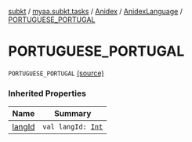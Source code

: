 [subkt](../../../index.md) / [myaa.subkt.tasks](../../index.md) / [Anidex](../index.md) / [AnidexLanguage](index.md) / [PORTUGUESE_PORTUGAL](./-p-o-r-t-u-g-u-e-s-e_-p-o-r-t-u-g-a-l.md)

# PORTUGUESE_PORTUGAL

`PORTUGUESE_PORTUGAL` [(source)](https://github.com/Myaamori/SubKt/blob/0.1.10/src/main/kotlin/myaa/subkt/tasks/tasks.kt#L1080)

### Inherited Properties

| Name | Summary |
|---|---|
| [langId](lang-id.md) | `val langId: `[`Int`](https://kotlinlang.org/api/latest/jvm/stdlib/kotlin/-int/index.html) |

